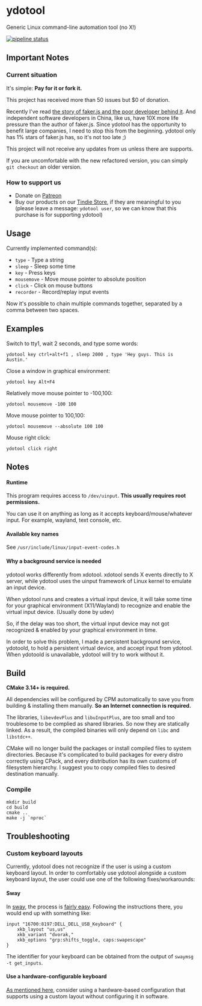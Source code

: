 # ydotool
Generic Linux command-line automation tool (no X!)

[![pipeline status](https://gitlab.com/ReimuNotMoe/ydotool/badges/master/pipeline.svg)](https://gitlab.com/ReimuNotMoe/ydotool/pipelines)

## Important Notes
### Current situation
It's simple: **Pay for it or fork it.**

This project has received more than 50 issues but $0 of donation.

Recently I've read [the story of faker.js and the poor developer behind it](https://github.com/Marak/faker.js/issues/1046). And independent software developers in China, like us, have 10X more life pressure than the author of faker.js. Since ydotool has the opportunity to benefit large companies, I need to stop this from the beginning. ydotool only has 1% stars of faker.js has, so it's not too late ;)

This project will not receive any updates from us unless there are supports.

If you are uncomfortable with the new refactored version, you can simply `git checkout` an older version.

### How to support us
- Donate on [Patreon](https://www.patreon.com/classicoldsong)
- Buy our products on our [Tindie Store](https://www.tindie.com/stores/sudomaker/), if they are meaningful to you (please leave a message: `ydotool user`, so we can know that this purchase is for supporting ydotool)


## Usage
Currently implemented command(s):
- `type` - Type a string
- `sleep` - Sleep some time
- `key` - Press keys
- `mousemove` - Move mouse pointer to absolute position
- `click` - Click on mouse buttons
- `recorder` - Record/replay input events

Now it's possible to chain multiple commands together, separated by a comma between two spaces.

## Examples
Switch to tty1, wait 2 seconds, and type some words:

    ydotool key ctrl+alt+f1 , sleep 2000 , type 'Hey guys. This is Austin.'

Close a window in graphical environment:

    ydotool key Alt+F4

Relatively move mouse pointer to -100,100:

    ydotool mousemove -100 100

Move mouse pointer to 100,100:

    ydotool mousemove --absolute 100 100

Mouse right click:

    ydotool click right
    
## Notes
#### Runtime
This program requires access to `/dev/uinput`. **This usually requires root permissions.**

You can use it on anything as long as it accepts keyboard/mouse/whatever input. For example, wayland, text console, etc.

#### Available key names
See `/usr/include/linux/input-event-codes.h`

#### Why a background service is needed
ydotool works differently from xdotool. xdotool sends X events directly to X server, while ydotool uses the uinput framework of Linux kernel to emulate an input device.

When ydotool runs and creates a virtual input device, it will take some time for your graphical environment (X11/Wayland) to recognize and enable the virtual input device. (Usually done by udev)

So, if the delay was too short, the virtual input device may not got recognized & enabled by your graphical environment in time.

In order to solve this problem, I made a persistent background service, ydotoold, to hold a persistent virtual device, and accept input from ydotool. When ydotoold is unavailable, ydotool will try to work without it.

## Build
**CMake 3.14+ is required.**

All dependencies will be configured by CPM automatically to save you from building & installing them manually. **So an Internet connection is required.**

The libraries, `libevdevPlus` and `libuInputPlus`, are too small and too troublesome to be complied as shared libraries. So now they are statically linked. As a result, the compiled binaries will only depend on `libc` and `libstdc++`.

CMake will no longer build the packages or install compiled files to system directories. Because it's complicated to build packages for every distro correctly using CPack, and every distribution has its own customs of filesystem hierarchy. I suggest you to copy compiled files to desired destination manually.


### Compile

    mkdir build
    cd build
    cmake ..
    make -j `nproc`


## Troubleshooting
### Custom keyboard layouts
Currently, ydotool does not recognize if the user is using a custom keyboard layout. In order to comfortably use ydotool alongside a custom keyboard layout, the user could use one of the following fixes/workarounds:

#### Sway
In [sway](https://github.com/swaywm/sway), the process is [fairly easy](https://github.com/swaywm/sway/wiki#keyboard-layout). Following the instructions there, you would end up with something like:
```
input "16700:8197:DELL_DELL_USB_Keyboard" {
	xkb_layout "us,us"
	xkb_variant "dvorak,"
	xkb_options "grp:shifts_toggle, caps:swapescape"
}
```
The identifier for your keyboard can be obtained from the output of `swaymsg -t get_inputs`.

#### Use a hardware-configurable keyboard
[As mentioned here](https://github.com/ReimuNotMoe/ydotool/issues/43#issuecomment-605921288), consider using a hardware-based configuration that supports using a custom layout without configuring it in software.

